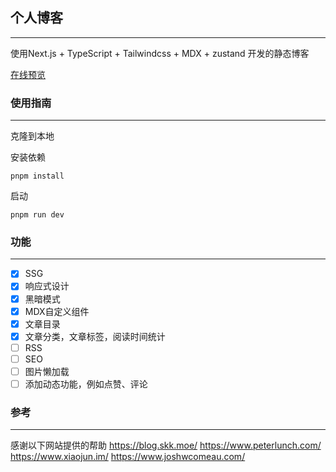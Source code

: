 ## 个人博客
***
使用Next.js + TypeScript + Tailwindcss + MDX + zustand 开发的静态博客

[在线预览](https://tsuizen.cn)

### 使用指南
***
克隆到本地

安装依赖
```
pnpm install
```
启动
```
pnpm run dev
```
### 功能
***
- [x] SSG
- [x] 响应式设计
- [x] 黑暗模式
- [x] MDX自定义组件
- [x] 文章目录
- [x] 文章分类，文章标签，阅读时间统计 
- [ ] RSS
- [ ] SEO
- [ ] 图片懒加载
- [ ] 添加动态功能，例如点赞、评论

### 参考
***
感谢以下网站提供的帮助
https://blog.skk.moe/
https://www.peterlunch.com/
https://www.xiaojun.im/
https://www.joshwcomeau.com/